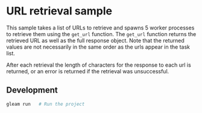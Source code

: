 # URL retrieval sample

This sample takes a list of URLs to retrieve and spawns 5 worker processes to
retrieve them using the `get_url` function. The `get_url` function returns the
retrieved URL as well as the full response object. Note that the returned
values are not necessarily in the same order as the urls appear in the task
list.

After each retrieval the length of characters for the response to each url is
returned, or an error is returned if the retrieval was unsuccessful.

## Development

```sh
gleam run   # Run the project
```
